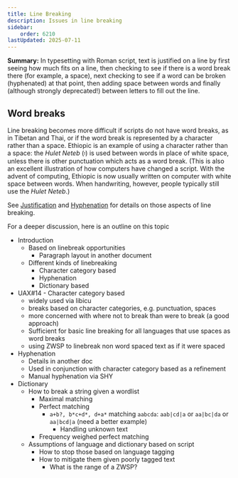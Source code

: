 ```yaml
---
title: Line Breaking
description: Issues in line breaking
sidebar:
    order: 6210
lastUpdated: 2025-07-11
---
```


**Summary:** In typesetting with Roman script, text is justified on a line by first seeing how much fits on a line, then checking to see if there is a word break there (for example, a space), next checking to see if a word can be broken (hyphenated) at that point, then adding space between words and finally (although strongly deprecated!) between letters to fill out the line.

## Word breaks

Line breaking becomes more difficult if scripts do not have word breaks, as in Tibetan and Thai, or if the word break is represented by a character rather than a space. Ethiopic is an example of using a character rather than a space: the _Hulet Neteb_ (&#x1361;) is used between words in place of white space, unless there is other punctuation which acts as a word break. (This is also an excellent illustration of how computers have changed a script. With the advent of computing, Ethiopic is now usually written on computer with white space between words. When handwriting, however, people typically still use the _Hulet Neteb_.)

See [Justification](/topics/layout/justification) and [Hyphenation](/topics/layout/hyphenation) for details on those aspects of line breaking.

For a deeper discussion, here is an outline on this topic

- Introduction
    - Based on linebreak opportunities
        - Paragraph layout in another document
    - Different kinds of linebreaking
        - Character category based
        - Hyphenation
        - Dictionary based
- UAX#14 - Character category based
    - widely used via libicu
    - breaks based on character categories, e.g. punctuation, spaces
    - more concerned with where not to break than were to break (a good
      approach)
    - Sufficient for basic line breaking for all languages that use spaces as
      word breaks
    - using ZWSP to linebreak non word spaced text as if it were spaced
- Hyphenation
    - Details in another doc
    - Used in conjunction with character category based as a refinement
    - Manual hyphenation via SHY
- Dictionary
    - How to break a string given a wordlist
        - Maximal matching
        - Perfect matching
            - `a+b?, b*c+d*, d+a*` matching `aabcda`: `aab|cd|a` or `aa|bc|da` or
              `aa|bcd|a` (need a better example)
                - Handling unknown text
        - Frequency weighed perfect matching
    - Assumptions of language and dictionary based on script
        - How to stop those based on language tagging
        - How to mitigate them given poorly tagged text
            - What is the range of a ZWSP?

